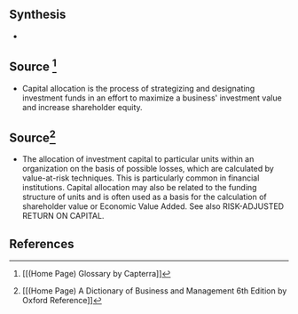 ## Synthesis
- 
## Source [^1]
- Capital allocation is the process of strategizing and designating investment funds in an effort to maximize a business' investment value and increase shareholder equity.
## Source[^2]
- The allocation of investment capital to particular units within an organization on the basis of possible losses, which are calculated by value-at-risk techniques. This is particularly common in financial institutions. Capital allocation may also be related to the funding structure of units and is often used as a basis for the calculation of shareholder value or Economic Value Added. See also RISK-ADJUSTED RETURN ON CAPITAL.
## References

[^1]: [[(Home Page) Glossary by Capterra]]
[^2]: [[(Home Page) A Dictionary of Business and Management 6th Edition by Oxford Reference]]